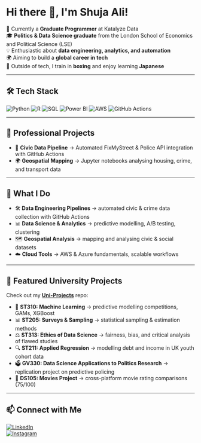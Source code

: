 # Hi there 👋, I'm Shuja Ali!

💼 Currently a **Graduate Programmer** at Katalyze Data  
🎓 **Politics & Data Science graduate** from the London School of Economics and Political Science (LSE)  
💡 Enthusiastic about **data engineering, analytics, and automation**  
🌍 Aiming to build a **global career in tech**  
🥊 Outside of tech, I train in **boxing** and enjoy learning **Japanese**  

---

## 🛠️ Tech Stack
![Python](https://img.shields.io/badge/Python-3776AB?logo=python&logoColor=white)
![R](https://img.shields.io/badge/R-276DC3?logo=r&logoColor=white)
![SQL](https://img.shields.io/badge/SQL-FF4500?logo=database&logoColor=white)
![Power BI](https://img.shields.io/badge/PowerBI-F2C811?logo=powerbi&logoColor=black)
![AWS](https://img.shields.io/badge/AWS-232F3E?logo=amazonaws&logoColor=white)
![GitHub Actions](https://img.shields.io/badge/GitHub_Actions-2088FF?logo=githubactions&logoColor=white)

---

## 💼 Professional Projects
- 📰 **Civic Data Pipeline** → Automated FixMyStreet & Police API integration with GitHub Actions
- 🌍 **Geospatial Mapping** → Jupyter notebooks analysing housing, crime, and transport data  

---

## 🚀 What I Do
- 🛠️ **Data Engineering Pipelines** → automated civic & crime data collection with GitHub Actions  
- 📊 **Data Science & Analytics** → predictive modelling, A/B testing, clustering  
- 🗺️ **Geospatial Analysis** → mapping and analysing civic & social datasets  
- ☁️ **Cloud Tools** → AWS & Azure fundamentals, scalable workflows  

---

## 📂 Featured University Projects
Check out my [**Uni-Projects**](https://github.com/shuja-ali298/Uni-Projects) repo:  
- 📄 **ST310: Machine Learning** → predictive modelling competitions, GAMs, XGBoost  
- 📊 **ST205: Surveys & Sampling** → statistical sampling & estimation methods  
- ⚖️ **ST313: Ethics of Data Science** → fairness, bias, and critical analysis of flawed studies  
- 🔍 **ST211: Applied Regression** → modelling debt and income in UK youth cohort data  
- 🗳️ **GV330: Data Science Applications to Politics Research** → replication project on predictive policing
- 🎥 **DS105: Movies Project** → cross-platform movie rating comparisons (75/100)  

---

## 📫 Connect with Me
[![LinkedIn](https://img.shields.io/badge/LinkedIn-Connect-blue?style=for-the-badge&logo=linkedin&logoColor=white)](https://www.linkedin.com/in/shuja-ali-397a8322a/)  
[![Instagram](https://img.shields.io/badge/Instagram-Follow-purple?style=for-the-badge&logo=instagram&logoColor=white)](https://www.instagram.com/shuja_a04/)  
